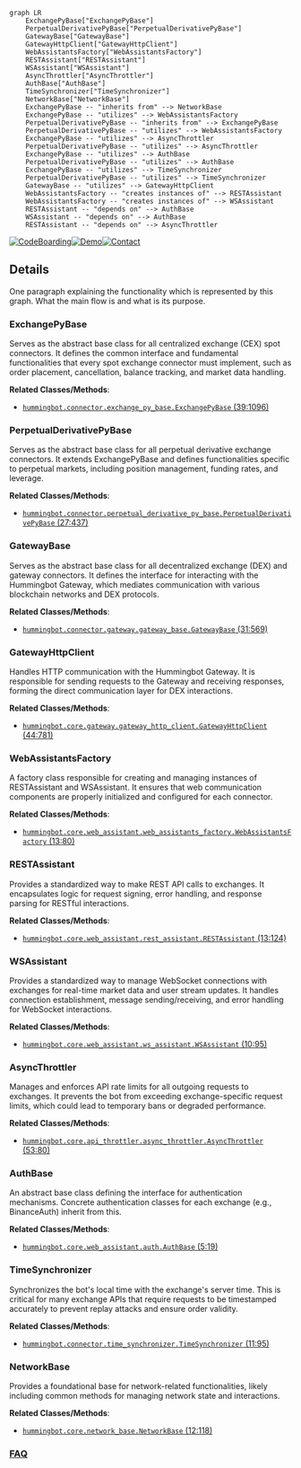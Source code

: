 ```mermaid
graph LR
    ExchangePyBase["ExchangePyBase"]
    PerpetualDerivativePyBase["PerpetualDerivativePyBase"]
    GatewayBase["GatewayBase"]
    GatewayHttpClient["GatewayHttpClient"]
    WebAssistantsFactory["WebAssistantsFactory"]
    RESTAssistant["RESTAssistant"]
    WSAssistant["WSAssistant"]
    AsyncThrottler["AsyncThrottler"]
    AuthBase["AuthBase"]
    TimeSynchronizer["TimeSynchronizer"]
    NetworkBase["NetworkBase"]
    ExchangePyBase -- "inherits from" --> NetworkBase
    ExchangePyBase -- "utilizes" --> WebAssistantsFactory
    PerpetualDerivativePyBase -- "inherits from" --> ExchangePyBase
    PerpetualDerivativePyBase -- "utilizes" --> WebAssistantsFactory
    ExchangePyBase -- "utilizes" --> AsyncThrottler
    PerpetualDerivativePyBase -- "utilizes" --> AsyncThrottler
    ExchangePyBase -- "utilizes" --> AuthBase
    PerpetualDerivativePyBase -- "utilizes" --> AuthBase
    ExchangePyBase -- "utilizes" --> TimeSynchronizer
    PerpetualDerivativePyBase -- "utilizes" --> TimeSynchronizer
    GatewayBase -- "utilizes" --> GatewayHttpClient
    WebAssistantsFactory -- "creates instances of" --> RESTAssistant
    WebAssistantsFactory -- "creates instances of" --> WSAssistant
    RESTAssistant -- "depends on" --> AuthBase
    WSAssistant -- "depends on" --> AuthBase
    RESTAssistant -- "depends on" --> AsyncThrottler
```

[![CodeBoarding](https://img.shields.io/badge/Generated%20by-CodeBoarding-9cf?style=flat-square)](https://github.com/CodeBoarding/GeneratedOnBoardings)[![Demo](https://img.shields.io/badge/Try%20our-Demo-blue?style=flat-square)](https://www.codeboarding.org/demo)[![Contact](https://img.shields.io/badge/Contact%20us%20-%20contact@codeboarding.org-lightgrey?style=flat-square)](mailto:contact@codeboarding.org)

## Details

One paragraph explaining the functionality which is represented by this graph. What the main flow is and what is its purpose.

### ExchangePyBase
Serves as the abstract base class for all centralized exchange (CEX) spot connectors. It defines the common interface and fundamental functionalities that every spot exchange connector must implement, such as order placement, cancellation, balance tracking, and market data handling.


**Related Classes/Methods**:

- <a href="https://github.com/hummingbot/hummingbot/blob/master/hummingbot/connector/exchange_py_base.py#L39-L1096" target="_blank" rel="noopener noreferrer">`hummingbot.connector.exchange_py_base.ExchangePyBase` (39:1096)</a>


### PerpetualDerivativePyBase
Serves as the abstract base class for all perpetual derivative exchange connectors. It extends ExchangePyBase and defines functionalities specific to perpetual markets, including position management, funding rates, and leverage.


**Related Classes/Methods**:

- <a href="https://github.com/hummingbot/hummingbot/blob/master/hummingbot/connector/perpetual_derivative_py_base.py#L27-L437" target="_blank" rel="noopener noreferrer">`hummingbot.connector.perpetual_derivative_py_base.PerpetualDerivativePyBase` (27:437)</a>


### GatewayBase
Serves as the abstract base class for all decentralized exchange (DEX) and gateway connectors. It defines the interface for interacting with the Hummingbot Gateway, which mediates communication with various blockchain networks and DEX protocols.


**Related Classes/Methods**:

- <a href="https://github.com/hummingbot/hummingbot/blob/master/hummingbot/connector/gateway/gateway_base.py#L31-L569" target="_blank" rel="noopener noreferrer">`hummingbot.connector.gateway.gateway_base.GatewayBase` (31:569)</a>


### GatewayHttpClient
Handles HTTP communication with the Hummingbot Gateway. It is responsible for sending requests to the Gateway and receiving responses, forming the direct communication layer for DEX interactions.


**Related Classes/Methods**:

- <a href="https://github.com/hummingbot/hummingbot/blob/master/hummingbot/core/gateway/gateway_http_client.py#L44-L781" target="_blank" rel="noopener noreferrer">`hummingbot.core.gateway.gateway_http_client.GatewayHttpClient` (44:781)</a>


### WebAssistantsFactory
A factory class responsible for creating and managing instances of RESTAssistant and WSAssistant. It ensures that web communication components are properly initialized and configured for each connector.


**Related Classes/Methods**:

- <a href="https://github.com/hummingbot/hummingbot/blob/master/hummingbot/core/web_assistant/web_assistants_factory.py#L13-L80" target="_blank" rel="noopener noreferrer">`hummingbot.core.web_assistant.web_assistants_factory.WebAssistantsFactory` (13:80)</a>


### RESTAssistant
Provides a standardized way to make REST API calls to exchanges. It encapsulates logic for request signing, error handling, and response parsing for RESTful interactions.


**Related Classes/Methods**:

- <a href="https://github.com/hummingbot/hummingbot/blob/master/hummingbot/core/web_assistant/rest_assistant.py#L13-L124" target="_blank" rel="noopener noreferrer">`hummingbot.core.web_assistant.rest_assistant.RESTAssistant` (13:124)</a>


### WSAssistant
Provides a standardized way to manage WebSocket connections with exchanges for real-time market data and user stream updates. It handles connection establishment, message sending/receiving, and error handling for WebSocket interactions.


**Related Classes/Methods**:

- <a href="https://github.com/hummingbot/hummingbot/blob/master/hummingbot/core/web_assistant/ws_assistant.py#L10-L95" target="_blank" rel="noopener noreferrer">`hummingbot.core.web_assistant.ws_assistant.WSAssistant` (10:95)</a>


### AsyncThrottler
Manages and enforces API rate limits for all outgoing requests to exchanges. It prevents the bot from exceeding exchange-specific request limits, which could lead to temporary bans or degraded performance.


**Related Classes/Methods**:

- <a href="https://github.com/hummingbot/hummingbot/blob/master/hummingbot/core/api_throttler/async_throttler.py#L53-L80" target="_blank" rel="noopener noreferrer">`hummingbot.core.api_throttler.async_throttler.AsyncThrottler` (53:80)</a>


### AuthBase
An abstract base class defining the interface for authentication mechanisms. Concrete authentication classes for each exchange (e.g., BinanceAuth) inherit from this.


**Related Classes/Methods**:

- <a href="https://github.com/hummingbot/hummingbot/blob/master/hummingbot/core/web_assistant/auth.py#L5-L19" target="_blank" rel="noopener noreferrer">`hummingbot.core.web_assistant.auth.AuthBase` (5:19)</a>


### TimeSynchronizer
Synchronizes the bot's local time with the exchange's server time. This is critical for many exchange APIs that require requests to be timestamped accurately to prevent replay attacks and ensure order validity.


**Related Classes/Methods**:

- <a href="https://github.com/hummingbot/hummingbot/blob/master/hummingbot/connector/time_synchronizer.py#L11-L95" target="_blank" rel="noopener noreferrer">`hummingbot.connector.time_synchronizer.TimeSynchronizer` (11:95)</a>


### NetworkBase
Provides a foundational base for network-related functionalities, likely including common methods for managing network state and interactions.


**Related Classes/Methods**:

- <a href="https://github.com/hummingbot/hummingbot/blob/master/hummingbot/core/network_base.py#L12-L118" target="_blank" rel="noopener noreferrer">`hummingbot.core.network_base.NetworkBase` (12:118)</a>




### [FAQ](https://github.com/CodeBoarding/GeneratedOnBoardings/tree/main?tab=readme-ov-file#faq)